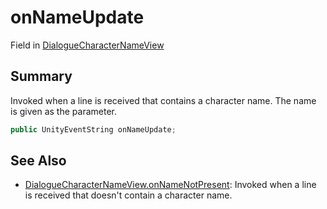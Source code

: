 # onNameUpdate

Field in [DialogueCharacterNameView](yarn.unity.dialoguecharacternameview.md)

## Summary

Invoked when a line is received that contains a character name. The name is given as the parameter.

```csharp
public UnityEventString onNameUpdate;
```

## See Also

* [DialogueCharacterNameView.onNameNotPresent](yarn.unity.dialoguecharacternameview.onnamenotpresent.md): Invoked when a line is received that doesn't contain a character name.
